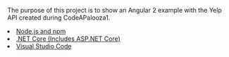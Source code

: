 The purpose of this project is to show an Angular 2 example with the Yelp API created during CodeAPalooza1.

<li><a href="https://nodejs.org">Node.js and npm</a></li>
<li><a href="https://github.com/dotnet/core/blob/master/release-notes/preview3-download.md">.NET Core (Includes ASP.NET Core)</a></li>
<li><a href="https://code.visualstudio.com">Visual Studio Code</a></li>